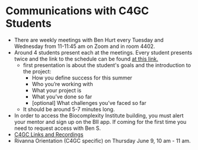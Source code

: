 # Communications with C4GC Students
* There are weekly meetings with Ben Hurt every Tuesday and Wednesday from 11-11:45 am on Zoom and in room 4402.
* Around 4 students present each at the meetings. Every student presents twice and the link to the schedule can be found [at this link.](https://docs.google.com/document/d/1_A4Gp7HL4EV4WvQpnFMiMAAArnFcfZDCyEhJ85NxG1c/edit)
    * first presentation is about the student's goals and the introduction to the project: 
        * How you define success for this summer
        * Who you’re working with
        * What your project is
        * What you’ve done so far
        * [optional] What challenges you’ve faced so far
    * It should be around 5-7 minutes long.
* In order to access the Biocomplexity Institute building, you must alert your mentor and sign up on the BII app. If coming for the first time you need to request access with Ben S.
*  [C4GC Links and Recordings](https://docs.google.com/spreadsheets/d/1vHwF4ctXbDb3Nhx7CBE4w9AX1KcwfBDni6CD1aAdV1A/edit#gid=0)
*  Rivanna Orientation (C4GC specific) on Thursday June 9, 10 am - 11 am.
